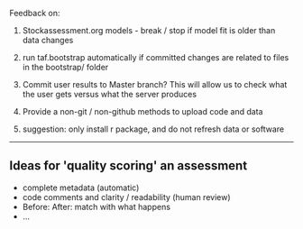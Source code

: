 
Feedback on:

1. Stockassessment.org models - break / stop if model fit is older than data changes

2. run taf.bootstrap automatically if committed changes are related to files in the bootstrap/ folder

3. Commit user results to Master branch?  This will allow us to check what the user gets versus what the server produces

4. Provide a non-git / non-github methods to upload code and data

5. suggestion: only install r package, and do not refresh data or software

----

## Ideas for 'quality scoring' an assessment

* complete metadata (automatic)
* code comments and clarity / readability (human review)
* Before: After: match with what happens
* ...
